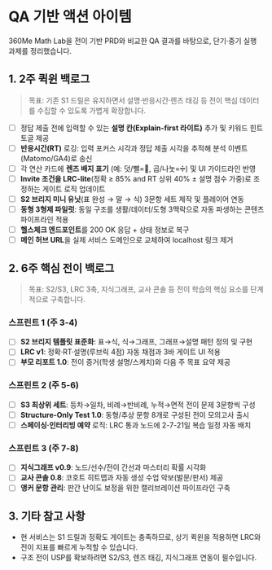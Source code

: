 # QA 기반 액션 아이템

360Me Math Lab을 전이 기반 PRD와 비교한 QA 결과를 바탕으로, 단기·중기 실행 과제를 정리했습니다.

## 1. 2주 퀵윈 백로그
> 목표: 기존 S1 드릴은 유지하면서 설명·반응시간·렌즈 태깅 등 전이 핵심 데이터를 수집할 수 있도록 가볍게 확장합니다.

- [ ] 정답 제출 전에 입력할 수 있는 **설명 칸(Explain-first 라이트)** 추가 및 키워드 힌트 토글 제공
- [ ] **반응시간(RT)** 로깅: 입력 포커스 시각과 정답 제출 시각을 추적해 분석 이벤트(Matomo/GA4)로 송신
- [ ] 각 연산 카드에 **렌즈 배지 표기** (예: 덧/뺄=🔺, 곱/나눗=➗) 및 UI 가이드라인 반영
- [ ] **Invite 조건을 LRC-lite**(정확 ≥ 85% and RT 상위 40% ± 설명 점수 가중)로 조정하는 게이트 로직 업데이트
- [ ] **S2 브리지 미니 유닛**(표 완성 → 말 → 식) 3문항 세트 제작 및 플레이어 연동
- [ ] **동형 3형제 파일럿**: 동일 구조를 생활/데이터/도형 3맥락으로 자동 파생하는 콘텐츠 파이프라인 적용
- [ ] **헬스체크 엔드포인트**를 200 OK 응답 + 상태 정보로 복구
- [ ] **메인 허브 URL**을 실제 서비스 도메인으로 교체하여 localhost 링크 제거

## 2. 6주 핵심 전이 백로그
> 목표: S2/S3, LRC 3축, 지식그래프, 교사 콘솔 등 전이 학습의 핵심 요소를 단계적으로 구축합니다.

### 스프린트 1 (주 3-4)
- [ ] **S2 브리지 템플릿 표준화**: 표→식, 식→그래프, 그래프→설명 패턴 정의 및 구현
- [ ] **LRC v1**: 정확·RT·설명(루브릭 4점) 자동 채점과 3바 게이트 UI 적용
- [ ] **부모 리포트 1.0**: 전이 증거(학생 설명/스케치)와 다음 주 목표 요약 제공

### 스프린트 2 (주 5-6)
- [ ] **S3 최상위 세트**: 등차→일차, 비례→반비례, 누적→면적 전이 문제 3문항씩 구성
- [ ] **Structure-Only Test 1.0**: 동형/추상 문항 8개로 구성된 전이 모의고사 출시
- [ ] **스페이싱·인터리빙 예약** 로직: LRC 통과 노드에 2-7-21일 복습 일정 자동 배치

### 스프린트 3 (주 7-8)
- [ ] **지식그래프 v0.9**: 노드/선수/전이 간선과 마스터리 확률 시각화
- [ ] **교사 콘솔 0.8**: 코호트 히트맵과 자동 생성 수업 악보(발문/판서) 제공
- [ ] **앵커 문항 관리**: 판간 난이도 보정을 위한 캘리브레이션 파이프라인 구축

## 3. 기타 참고 사항
- 현 서비스는 S1 드릴과 정확도 게이트는 충족하므로, 상기 퀵윈을 적용하면 LRC와 전이 지표를 빠르게 누적할 수 있습니다.
- 구조 전이 USP를 확보하려면 S2/S3, 렌즈 태깅, 지식그래프 연동이 필수입니다.
